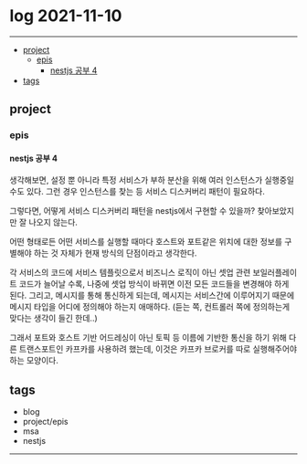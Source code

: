 # log 2021-11-10

--------------------------

- [project](#project)
  - [epis](#epis)
    - [nestjs 공부 4](#nestjs-공부-4)
- [tags](#tags)


## project

### epis

#### nestjs 공부 4

생각해보면, 설정 뿐 아니라 특정 서비스가 부하 분산을 위해 여러 인스턴스가 실행중일 수도 있다. 그런 경우 인스턴스를 찾는 등 서비스 디스커버리 패턴이 필요하다.

그렇다면, 어떻게 서비스 디스커버리 패턴을 nestjs에서 구현할 수 있을까?
찾아보았지만 잘 나오지 않는다.

어떤 형태로든 
어떤 서비스를 실행할 때마다 호스트와 포트같은 위치에 대한 정보를 구별해야 하는 것 자체가 현재 방식의 단점이라고 생각한다.

각 서비스의 코드에 서비스 템플릿으로서 비즈니스 로직이 아닌 셋업 관련 보일러플레이트 코드가 늘어날 수록, 나중에 셋업 방식이 바뀌면 이전 모든 코드들을 변경해야 하게 된다. 그리고, 메시지를 통해 통신하게 되는데, 메시지는 서비스간에 이루어지기 때문에 메시지 타입을 어디에 정의해야 하는지 애매하다. (듣는 쪽, 컨트롤러 쪽에 정의하는게 맞다는 생각이 들긴 한데..)

그래서 포트와 호스트 기반 어드레싱이 아닌 토픽 등 이름에 기반한 통신을 하기 위해 다른 트랜스포트인 카프카를 사용하려 했는데, 이것은 카프카 브로커를 따로 실행해주어야 하는 모양이다.


## tags
- blog
- project/epis
- msa
- nestjs

--------------------------

